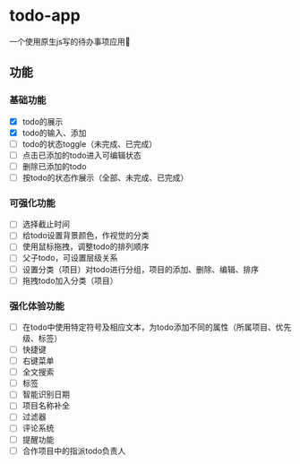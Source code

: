 # todo-app

一个使用原生js写的待办事项应用:memo:

## 功能

### 基础功能

- [x] todo的展示
- [x] todo的输入、添加
- [ ] todo的状态toggle（未完成、已完成）
- [ ] 点击已添加的todo进入可编辑状态
- [ ] 删除已添加的todo
- [ ] 按todo的状态作展示（全部、未完成、已完成）

### 可强化功能

- [ ] 选择截止时间
- [ ] 给todo设置背景颜色，作视觉的分类
- [ ] 使用鼠标拖拽，调整todo的排列顺序
- [ ] 父子todo，可设置层级关系
- [ ] 设置分类（项目）对todo进行分组，项目的添加、删除、编辑、排序
- [ ] 拖拽todo加入分类（项目）

### 强化体验功能

- [ ] 在todo中使用特定符号及相应文本，为todo添加不同的属性（所属项目、优先级、标签）
- [ ] 快捷键
- [ ] 右键菜单
- [ ] 全文搜索
- [ ] 标签
- [ ] 智能识别日期
- [ ] 项目名称补全
- [ ] 过滤器
- [ ] 评论系统
- [ ] 提醒功能
- [ ] 合作项目中的指派todo负责人